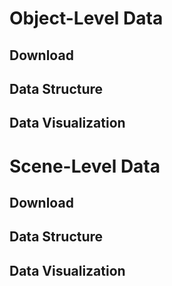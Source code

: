 # Object-Level Data

## Download

## Data Structure

## Data Visualization

# Scene-Level Data

## Download

## Data Structure

## Data Visualization
